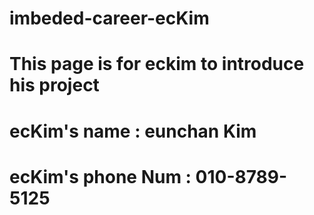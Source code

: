# imbeded-career-ecKim
# This page is for eckim to introduce his project


# ecKim's name : eunchan Kim
# ecKim's phone Num : 010-8789-5125
